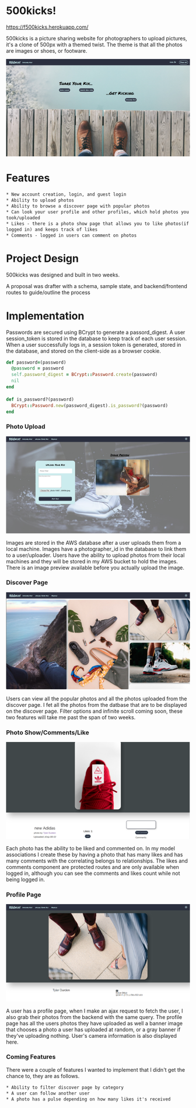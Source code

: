 # 500kicks!

https://f500kicks.herokuapp.com/

500kicks is a picture sharing website for photographers to upload pictures, it's a clone of 500px with a themed twist. The theme is that all the photos are images or shoes, or footware.

![Home Page](./pic1.png)

# Features
    * New account creation, login, and guest login
    * Ability to upload photos
    * Ability to browse a discover page with popular photos
    * Can look your user profile and other profiles, which hold photos you took/uploaded
    * Likes - there is a photo show page that allows you to like photos(if logged in) and keeps track of likes
    * Comments - logged in users can comment on photos

# Project Design

500kicks was designed and built in two weeks. 

A proposal was drafter with a schema, sample state, and backend/frontend routes to guide/outline the process

# Implementation

Passwords are secured using BCrypt to generate a passord_digest. A user session_token is stored in the database to keep track of each user session. When a user successfully logs in, a session token is generated, stored in the database, and stored on the client-side as a browser cookie.

``` ruby
def password=(password)
  @password = password
  self.password_digest = BCrypt::Password.create(password)
  nil
end

def is_password?(password)
  BCrypt::Password.new(password_digest).is_password?(password)
end
```   

### Photo Upload

![Home Page](./pic2.png)

Images are stored in the AWS database after a user uploads them from a local machine. Images have a photographer_id in the database to link them to a user/uploader. Users have the ability to upload photos from their local machines and they will be stored in my AWS bucket to hold the images. There is an image preview available before you actually upload the image.

### Discover Page

![Home Page](./pic3.png)

Users can view all the popular photos and all the photos uploaded from the discover page. I fet all the photos from the datbase that are to be displayed on the discover page. Filter options and infinite scroll coming soon, these two features will take me past the span of two weeks.

### Photo Show/Comments/Like

![Home Page](./pic5.png)

Each photo has the ability to be liked and commented on. In my model associations I create these by having a photo that has many likes and has many comments with the correlating belongs to relationships. The likes and comments component are protected routes and are only available when logged in, although you can see the comments and likes count while not being logged in.  

### Profile Page

![Home Page](./pic4.png)

A user has a profile page, when I make an ajax request to fetch the user, I also grab their photos from the backend with the same query. The profile page has all the users photos they have uploaded as well a banner image that chooses a photo a user has uploaded at random, or a gray banner if they've uploading nothing. User's camera information is also displayed here.

### Coming Features

There were a couple of features I wanted to implement that I didn't get the chance to, they are as follows.

    * Ability to filter discover page by category
    * A user can follow another user
    * A photo has a pulse depending on how many likes it's received 